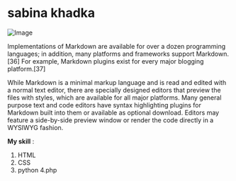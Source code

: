 sabina khadka
======
![Image](https://raw.githubusercontent.com/sabiname/sabiname.github.io/master/IMG-9f37d2c38dbf56bd0cceaa4f929afd0c-V.jpg)

Implementations of Markdown are available for over a dozen programming languages; in addition, many platforms and frameworks support Markdown.[36] For example, Markdown plugins exist for every major blogging platform.[37]

While Markdown is a minimal markup language and is read and edited with a normal text editor, there are specially designed editors that preview the files with styles, which are available for all major platforms. Many general purpose text and code editors have syntax highlighting plugins for Markdown built into them or available as optional download. Editors may feature a side-by-side preview window or render the code directly in a WYSIWYG fashion. 

**My skill** :
  1. HTML  
  2. CSS
  3. python
  4.php